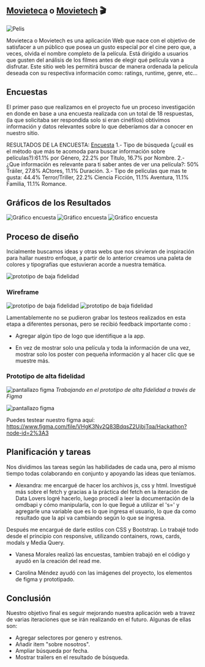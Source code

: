  ## [Movieteca](https://aleisabl.github.io/SCL008-hackathon-peliculas/) o [Movietech](https://aleisabl.github.io/SCL008-hackathon-peliculas/) 🎬

 ![Pelis](Movieteca.png "Página Pelis") 

Movieteca o Movietech es una aplicación Web que nace con el objetivo de satisfacer a un público que posea un gusto especial por el cine pero que, a veces, olvida el nombre completo de la película. Está  dirigido a usuarios que gusten del análisis de los filmes antes de elegir qué película van a disfrutar. Este sitio web les permitirá buscar de manera ordenada la película deseada con su respectiva información como: ratings, runtime, genre, etc...

 ## Encuestas

El primer paso que realizamos en el proyecto fue un proceso investigación en donde en base a una encuesta realizada con un total de 18 respuestas, (la que solicitaba ser respondida solo si eran cinéfilos) obtivimos información y datos relevantes sobre lo que deberíamos dar a conocer en nuestro sitio.

RESULTADOS DE LA ENCUESTA: [Encuesta](https://docs.google.com/forms/d/1O9Dz2TDckx_AJ71ZEVi1gz1XbMrgenVntsPM_q2BcVk/edit)
1.- Tipo de búsqueda (¿cuál es el método que más te acomoda para buscar información sobre películas?):61.1% por Género, 22.2% por Título, 16.7% por Nombre.
2.- ¿Que información es relevante para ti saber antes de ver una película?: 50% Tráiler, 27.8% ACtores, 11.1% Duración.
3.- Tipo de películas que mas te gusta: 44.4% Terror/Triller, 22.2% Ciencia Ficción, 11.1% Aventura, 11.1% Familia, 11.1% Romance.


 ## Gráficos de los Resultados

 ![Gráfico encuesta](encuesta1.png "Grafico encuesta")
 ![Gráfico encuesta](encuesta2.png "Grafico encuesta")
 ![Gráfico encuesta](encuesta3.png "Grafico encuesta")

## Proceso de diseño

Incialmente buscamos ideas y otras webs que nos sirvieran de inspiración para hallar nuestro enfoque, a partir de lo anterior creamos una paleta de colores y tipografías que estuvieran acorde a nuestra temática.

![prototipo de baja fidelidad](paleta.jpg)

### Wireframe

![prototipo de baja fidelidad](wireframe1.jpg)
![prototipo de baja fidelidad](wireframe2.jpg)
 
Lamentablemente no se pudieron grabar los testeos realizados en esta etapa a diferentes personas, pero se recibió feedback importante como : 
 
 * Agregar algún tipo de logo que identifique a la app.

 * En vez de mostrar solo una película y toda la información de una vez, mostrar solo los poster con pequeña información y al hacer clic que se muestre más.

### Prototipo de alta fidelidad


![pantallazo figma](pantallazo1.png)
*Trabajando en el prototipo de alta fidelidad a través de Figma*


![pantallazo figma](figma.jpg)

Puedes testear nuestro figma aquí:
https://www.figma.com/file/VHgK3Nv2Q83BdqsZ2UjbjTqa/Hackathon?node-id=2%3A3


## Planificación y tareas

Nos dividimos las tareas según las habilidades de cada una, pero al mismo tiempo todas colaborando en conjunto y apoyando las ideas que teníamos.


* Alexandra: me encargué de hacer los archivos js, css y html. Investigué más sobre el fetch y gracias a la práctica del fetch en la iteración de Data Lovers logré hacerlo, luego procedí a leer la documentación de la omdbapi y cómo manipularla, con lo que llegué a utilizar el 's=' y agregarle una variable que es lo que ingresa el usuario, lo que da como resultado que la api va cambiando según lo que se ingresa.

Después me encargué de darle estilos con CSS y Bootstrap. Lo trabajé todo desde el principio con responsive, utilizando containers, rows, cards, modals y Media Query.

* Vanesa Morales realizó las encuestas, tambíen trabajó en el código y ayudó en la creación del read me.

* Carolina Méndez ayudó con las imágenes del proyecto, los elementos de figma y prototipado.

## Conclusión

Nuestro objetivo final es seguir mejorando nuestra aplicación web a travez de varias iteraciones que se irán realizando en el futuro. Algunas de ellas son:

* Agregar selectores por genero y estrenos.
* Añadir item "sobre nosotros".
* Ampliar búsqueda por fecha.
* Mostrar trailers en el resultado de búsqueda.





